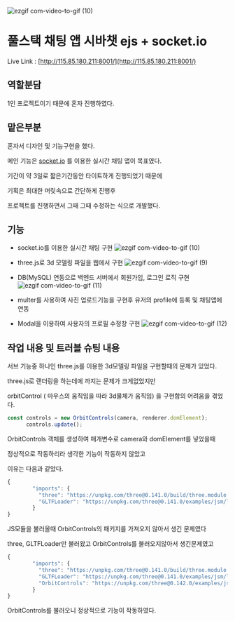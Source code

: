 ![ezgif com-video-to-gif (10)](https://github.com/kangminhyuk1111/shiba_chat_socket/assets/96116158/d39cd618-ebff-42dd-983e-5fd61ed781f4)

# 풀스택 채팅 앱 시바챗 ejs + socket.io

Live Link : [http://115.85.180.211:8001/](http://115.85.180.211:8001/)

## 역할분담

1인 프로젝트이기 때문에 혼자 진행하였다.

## 맡은부분

혼자서 디자인 및 기능구현을 했다.

메인 기능은 [socket.io](http://socket.io) 를 이용한 실시간 채팅 앱이 목표였다.

기간이 약 3일로 짧은기간동안 타이트하게 진행되었기 때문에

기획은 최대한 머릿속으로 간단하게 진행후

프로젝트를 진행하면서 그때 그때 수정하는 식으로 개발했다.

## 기능

- socket.io를 이용한 실시간 채팅 구현
![ezgif com-video-to-gif (10)](https://github.com/kangminhyuk1111/shiba_chat_socket/assets/96116158/c89ae83c-ba75-4f09-ac35-2d6a27d5dc76)

- three.js로 3d 모델링 파일을 웹에서 구현
![ezgif com-video-to-gif (9)](https://github.com/kangminhyuk1111/shiba_chat_socket/assets/96116158/9f28b0cb-449e-43c5-8000-3abafc3710d0)

- DB(MySQL) 연동으로 백엔드 서버에서 회원가입, 로그인 로직 구현
![ezgif com-video-to-gif (11)](https://github.com/kangminhyuk1111/shiba_chat_socket/assets/96116158/24fc9ec9-59f3-47dd-8a60-f813996b1697)

- multer를 사용하여 사진 업로드기능을 구현후 유저의 profile에 등록 및 채팅앱에 연동

- Modal을 이용하여 사용자의 프로필 수정창 구현
![ezgif com-video-to-gif (12)](https://github.com/kangminhyuk1111/shiba_chat_socket/assets/96116158/6d921e99-0659-429b-920c-e35976b868bb)

## 작업 내용 및 트러블 슈팅 내용

서브 기능중 하나인 three.js를 이용한 3d모델링 파일을 구현할때의 문제가 있었다.

three.js로 랜더링을 하는데에 까지는 문제가 크게없었지만

orbitControl ( 마우스의 움직임을 따라 3d물체가 움직임) 을 구현함의 어려움을 겪었다.

```jsx
const controls = new OrbitControls(camera, renderer.domElement);
      controls.update();
```

OrbitControls 객체를 생성하여 매개변수로 camera와 domElement를 넣었을때

정상적으로 작동하리라 생각한 기능이 작동하지 않았고

이유는 다음과 같았다.

```jsx
{
        "imports": {
          "three": "https://unpkg.com/three@0.141.0/build/three.module.js",
          "GLTFLoader": "https://unpkg.com/three@0.141.0/examples/jsm/loaders/GLTFLoader.js",
        }
}
```

JS모듈을 불러올때 OrbitControls의 패키지를 가져오지 않아서 생긴 문제였다

three, GLTFLoader만 불러왔고 OrbitControls를 불러오지않아서 생긴문제였고

```jsx
{
        "imports": {
          "three": "https://unpkg.com/three@0.141.0/build/three.module.js",
          "GLTFLoader": "https://unpkg.com/three@0.141.0/examples/jsm/loaders/GLTFLoader.js",
          "OrbitControls": "https://unpkg.com/three@0.142.0/examples/jsm/controls/OrbitControls.js"
        }
}
```

OrbitControls를 불러오니 정상적으로 기능이 작동하였다.
